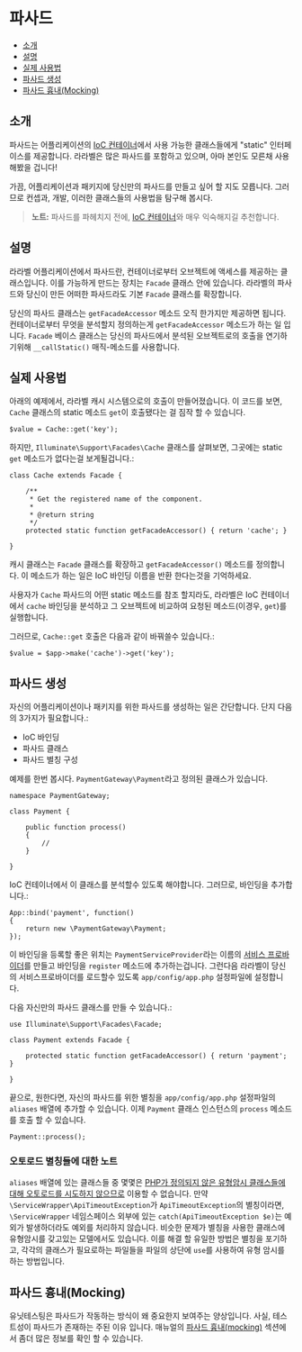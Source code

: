 # 파사드

- [소개](#introduction)
- [설명](#explanation)
- [실제 사용법](#practical-usage)
- [파사드 생성](#creating-facades)
- [파사드 흉내(Mocking)](#mocking-facades)

<a name="introduction"></a>
## 소개

파사드는 어플리케이션의 [IoC 컨테이너](/docs/ioc)에서 사용 가능한 클래스들에게 "static" 인터페이스를 제공합니다. 라라벨은 많은 파사드를 포함하고 있으며, 아마 본인도 모른채 사용해봤을 겁니다!

가끔, 어플리케이션과 패키지에 당신만의 파사드를 만들고 싶어 할 지도 모릅니다. 그러므로 컨셉과, 개발, 이러한 클래스들의 사용법을 탐구해 봅시다.

> **노트:** 파사드를 파헤치지 전에, [IoC 컨테이너](/docs/ioc)와 매우 익숙해지길 추천합니다.

<a name="explanation"></a>
## 설명

라라벨 어플리케이션에서 파사드란, 컨테이너로부터 오브젝트에 액세스를 제공하는 클래스입니다. 이를 가능하게 만드는 장치는 `Facade` 클래스 안에 있습니다. 라라벨의 파사드와 당신이 만든 어떠한 파사드라도 기본 `Facade` 클래스를 확장합니다.

당신의 파사드 클래스는 `getFacadeAccessor` 메소드 오직 한가지만 제공하면 됩니다. 컨테이너로부터 무엇을 분석할지 정의하는게 `getFacadeAccessor` 메소드가 하는 일 입니다. `Facade` 베이스 클래스는 당신의 파사드에서 분석된 오브젝트로의 호출을 연기하기위해 `__callStatic()` 매직-메소드를 사용합니다.

<a name="practical-usage"></a>
## 실제 사용법

아래의 예제에서, 라라벨 캐시 시스템으로의 호출이 만들어졌습니다. 이 코드를 보면, `Cache` 클래스의 static 메소드 `get`이 호출됐다는 걸 짐작 할 수 있습니다.

	$value = Cache::get('key');

하지만, `Illuminate\Support\Facades\Cache` 클래스를 살펴보면, 그곳에는 static `get` 메소드가 없다는걸 보게될겁니다.:

	class Cache extends Facade {

		/**
		 * Get the registered name of the component.
		 *
		 * @return string
		 */
		protected static function getFacadeAccessor() { return 'cache'; }

	}

캐시 클래스는 `Facade` 클래스를 확장하고 `getFacadeAccessor()` 메소드를 정의합니다. 이 메소드가 하는 일은 IoC 바인딩 이름을 반환 한다는것을 기억하세요.

사용자가 `Cache` 파사드의 어떤 static 메소드를 참조 할지라도, 라라벨은 IoC 컨테이너에서 `cache` 바인딩을 분석하고 그 오브젝트에 비교하여 요청된 메소드(이경우, `get`)를 실행합니다.

그러므로, `Cache::get` 호출은 다음과 같이 바꿔쓸수 있습니다.:

	$value = $app->make('cache')->get('key');

<a name="creating-facades"></a>
## 파사드 생성

자신의 어플리케이션이나 패키지를 위한 파사드를 생성하는 일은 간단합니다. 단지 다음의 3가지가 필요합니다.:

- IoC 바인딩
- 파사드 클래스
- 파사드 별칭 구성

예제를 한번 봅시다. `PaymentGateway\Payment`라고 정의된 클래스가 있습니다.

	namespace PaymentGateway;

	class Payment {

		public function process()
		{
			//
		}

	}

IoC 컨테이너에서 이 클래스를 분석할수 있도록 해야합니다. 그러므로, 바인딩을 추가합니다.:

	App::bind('payment', function()
	{
		return new \PaymentGateway\Payment;
	});

이 바인딩을 등록할 좋은 위치는 `PaymentServiceProvider`라는 이름의 [서비스 프로바이더](/docs/ioc#service-providers)를 만들고 바인딩을 `register` 메소드에 추가하는겁니다. 그런다음 라라벨이 당신의 서비스프로바이더를 로드할수 있도록 `app/config/app.php` 설정파일에 설정합니다.

다음 자신만의 파사드 클래스를 만들 수 있습니다.:

	use Illuminate\Support\Facades\Facade;

	class Payment extends Facade {

		protected static function getFacadeAccessor() { return 'payment'; }

	}

끝으로, 원한다면, 자신의 파사드를 위한 별칭을 `app/config/app.php` 설정파일의 `aliases` 배열에 추가할 수 있습니다. 이제 `Payment` 클래스 인스턴스의 `process` 메소드를 호출 할 수 있습니다.

	Payment::process();

### 오토로드 별칭들에 대한 노트

`aliases` 배열에 있는 클래스들 중 몇몇은 [PHP가 정의되지 않은 유형암시 클래스들에 대해 오토로드를 시도하지 않으므로](https://bugs.php.net/bug.php?id=39003) 이용할 수 없습니다. 만약 `\ServiceWrapper\ApiTimeoutException`가 `ApiTimeoutException`의 별칭이라면, `\ServiceWrapper` 네임스페이스 외부에 있는 `catch(ApiTimeoutException $e)`는 예외가 발생하더라도 예외를 처리하지 않습니다. 비슷한 문제가 별칭을 사용한 클래스에 유형암시를 갖고있는 모델에서도 있습니다. 이를 해결 할 유일한 방법은 별칭을 포기하고, 각각의 클래스가 필요로하는 파일들을 파일의 상단에 `use`를 사용하여 유형 암시를 하는 방법입니다.

<a name="mocking-facades"></a>
## 파사드 흉내(Mocking)

유닛테스팅은 파사드가 작동하는 방식이 왜 중요한지 보여주는 양상입니다. 사실, 테스트성이 파사드가 존재하는 주된 이유 입니다. 매뉴얼의 [파사드 흉내(mocking)](/docs/testing#mocking-facades) 섹션에서 좀더 많은 정보를 확인 할 수 있습니다.
